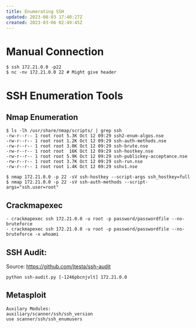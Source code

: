 ```yaml
---
title: Enumerating SSH
updated: 2023-08-03 17:40:27Z
created: 2023-03-06 02:49:45Z
---
```


# Manual Connection

```
$ ssh 172.21.0.0 -p22
$ nc -nv 172.21.0.0 22 # Might give header
```

# SSH Enumeration Tools

## Nmap Enumeration
```
$ ls -lh /usr/share/nmap/scripts/ | grep ssh
-rw-r--r-- 1 root root 5.3K Oct 12 09:29 ssh2-enum-algos.nse
-rw-r--r-- 1 root root 1.2K Oct 12 09:29 ssh-auth-methods.nse
-rw-r--r-- 1 root root 3.0K Oct 12 09:29 ssh-brute.nse
-rw-r--r-- 1 root root  16K Oct 12 09:29 ssh-hostkey.nse
-rw-r--r-- 1 root root 5.9K Oct 12 09:29 ssh-publickey-acceptance.nse
-rw-r--r-- 1 root root 3.7K Oct 12 09:29 ssh-run.nse
-rw-r--r-- 1 root root 1.4K Oct 12 09:29 sshv1.nse

$ nmap 172.21.0.0 -p 22 -sV ssh-hostkey --script-args ssh_hostkey=full
$ nmap 172.21.0.0 -p 22 -sV ssh-auth-methods --script-args="ssh.user=root"
```

## Crackmapexec

```
- crackmapexec ssh 172.21.0.0 -u root -p password/passwordfile --no-bruteforce
- crackmapexec ssh 172.21.0.0 -u root -p password/passwordfile --no-bruteforce -x whoami
```

## SSH Audit: 
Source: https://github.com/jtesta/ssh-audit

```
python ssh-audit.py [-1246pbcnjvlt] 172.21.0.0
```

## Metasploit
```
Auxilary Modules:
auxiliary/scanner/ssh/ssh_version
use scanner/ssh/ssh_enumusers
```
